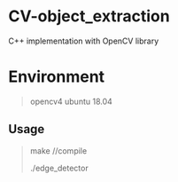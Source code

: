 # CV-object_extraction
C++ implementation with OpenCV library

# Environment
> opencv4
> ubuntu 18.04

## Usage 
> make //compile
> 
> ./edge_detector <test image file name>
